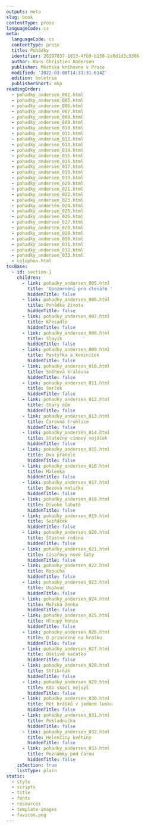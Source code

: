 ```yaml
---
outputs: meta
slug: book
contentType: prose
languageCode: cs
meta:
  languageCode: cs
  contentType: prose
  title: Pohádky
  identifier: 26197837-1813-4fb9-b158-2a0d1d3c5366
  author: Hans Christien Andersen
  publisher: Městská knihovna v Praze
  modified: '2022-03-08T14:31:31.614Z'
  edition: beletrie
  publisherShort: mkp
readingOrder:
  - pohadky_andersen_002.html
  - pohadky_andersen_005.html
  - pohadky_andersen_006.html
  - pohadky_andersen_007.html
  - pohadky_andersen_008.html
  - pohadky_andersen_009.html
  - pohadky_andersen_010.html
  - pohadky_andersen_011.html
  - pohadky_andersen_012.html
  - pohadky_andersen_013.html
  - pohadky_andersen_014.html
  - pohadky_andersen_015.html
  - pohadky_andersen_016.html
  - pohadky_andersen_017.html
  - pohadky_andersen_018.html
  - pohadky_andersen_019.html
  - pohadky_andersen_020.html
  - pohadky_andersen_021.html
  - pohadky_andersen_022.html
  - pohadky_andersen_023.html
  - pohadky_andersen_024.html
  - pohadky_andersen_025.html
  - pohadky_andersen_026.html
  - pohadky_andersen_027.html
  - pohadky_andersen_028.html
  - pohadky_andersen_029.html
  - pohadky_andersen_030.html
  - pohadky_andersen_031.html
  - pohadky_andersen_032.html
  - pohadky_andersen_033.html
  - colophon.html
tocBase:
  - id: section-1
    children:
      - link: pohadky_andersen_005.html
        title: 'Upozornění pro čtenáře '
        hiddenTitle: false
      - link: pohadky_andersen_006.html
        title: Pohádka života
        hiddenTitle: false
      - link: pohadky_andersen_007.html
        title: Křesadlo
        hiddenTitle: false
      - link: pohadky_andersen_008.html
        title: Slavík
        hiddenTitle: false
      - link: pohadky_andersen_009.html
        title: Pastýřka a kominíček
        hiddenTitle: false
      - link: pohadky_andersen_010.html
        title: Sněhová královna
        hiddenTitle: false
      - link: pohadky_andersen_011.html
        title: Smrček
        hiddenTitle: false
      - link: pohadky_andersen_012.html
        title: Starý dům
        hiddenTitle: false
      - link: pohadky_andersen_013.html
        title: Čarovná truhlice
        hiddenTitle: false
      - link: pohadky_andersen_014.html
        title: Statečný cínový vojáček
        hiddenTitle: false
      - link: pohadky_andersen_015.html
        title: Dva přátelé
        hiddenTitle: false
      - link: pohadky_andersen_016.html
        title: Malenka
        hiddenTitle: false
      - link: pohadky_andersen_017.html
        title: Bezová matička
        hiddenTitle: false
      - link: pohadky_andersen_018.html
        title: Divoké labutě
        hiddenTitle: false
      - link: pohadky_andersen_019.html
        title: Sviňáček
        hiddenTitle: false
      - link: pohadky_andersen_020.html
        title: Šťastná rodina
        hiddenTitle: false
      - link: pohadky_andersen_021.html
        title: Císařovy nové šaty
        hiddenTitle: false
      - link: pohadky_andersen_022.html
        title: Ropucha
        hiddenTitle: false
      - link: pohadky_andersen_023.html
        title: Uspávač
        hiddenTitle: false
      - link: pohadky_andersen_024.html
        title: Mořská ženka
        hiddenTitle: false
      - link: pohadky_andersen_025.html
        title: Hloupý Honza
        hiddenTitle: false
      - link: pohadky_andersen_026.html
        title: O princezně na hrášku
        hiddenTitle: false
      - link: pohadky_andersen_027.html
        title: Ošklivé kačátko
        hiddenTitle: false
      - link: pohadky_andersen_028.html
        title: Stříbrňák
        hiddenTitle: false
      - link: pohadky_andersen_029.html
        title: Kdo skočí nejvýš
        hiddenTitle: false
      - link: pohadky_andersen_030.html
        title: Pět hrášků v jednom lusku
        hiddenTitle: false
      - link: pohadky_andersen_031.html
        title: Pokladnička
        hiddenTitle: false
      - link: pohadky_andersen_032.html
        title: Helenčiny květiny
        hiddenTitle: false
      - link: pohadky_andersen_033.html
        title: Poznámky pod čarou
        hiddenTitle: false
    isSection: true
    listType: plain
static:
  - style
  - scripts
  - title
  - fonts
  - resources
  - template-images
  - favicon.png
---
```

